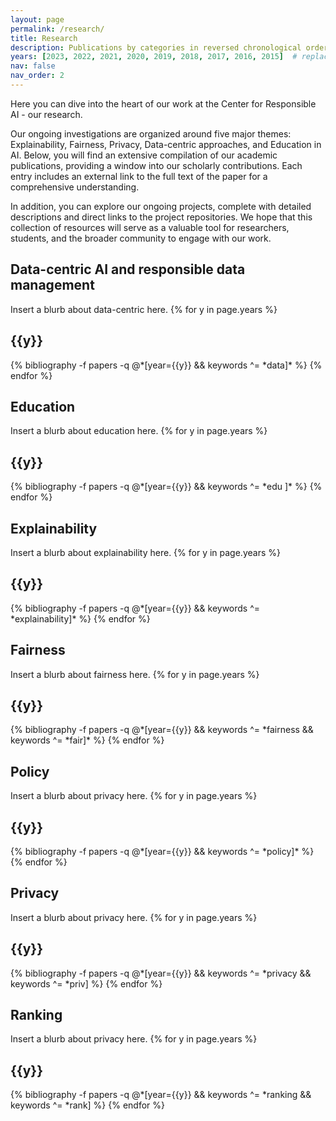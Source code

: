 ```yaml
---
layout: page
permalink: /research/
title: Research
description: Publications by categories in reversed chronological order. generated by jekyll-scholar.
years: [2023, 2022, 2021, 2020, 2019, 2018, 2017, 2016, 2015]  # replace with your own years
nav: false
nav_order: 2
---
```

Here you can dive into the heart of our work at the Center for Responsible AI - our research. 

Our ongoing investigations are organized around five major themes: Explainability, Fairness, Privacy, Data-centric approaches, and Education in AI. Below, you will find an extensive compilation of our academic publications, providing a window into our scholarly contributions. Each entry includes an external link to the full text of the paper for a comprehensive understanding. 

In addition, you can explore our ongoing projects, complete with detailed descriptions and direct links to the project repositories. We hope that this collection of resources will serve as a valuable tool for researchers, students, and the broader community to engage with our work.

<!-- _pages/publications.md -->
<div class="publications">

  <h2 class="category" id="data-centric">Data-centric AI and responsible data management</h2>
  Insert a blurb about data-centric here.
  <!-- Add your category specific text ahere -->
  {% for y in page.years %}
    <h2 class="year">{{y}}</h2>
    {% bibliography -f papers -q @*[year={{y}} && keywords ^= *data]* %}
  {% endfor %}

  <h2 class="category" id="education">Education</h2>
  Insert a blurb about education here.
  <!-- Add your category specific text here -->
  {% for y in page.years %}
    <h2 class="year">{{y}}</h2>
    {% bibliography -f papers -q @*[year={{y}} && keywords ^= *edu ]* %}
  {% endfor %}

  <h2 class="category" id="explainability">Explainability</h2>
  Insert a blurb about explainability here.
  <!-- Add your category specific text here -->
  {% for y in page.years %}
    <h2 class="year">{{y}}</h2>
    {% bibliography -f papers -q @*[year={{y}} && keywords ^= *explainability]* %}
  {% endfor %}

  <h2 class="category" id="fairness">Fairness</h2>
  Insert a blurb about fairness here.
  <!-- Add your category specific text here -->
  {% for y in page.years %}
    <h2 class="year">{{y}}</h2>
    {% bibliography -f papers -q @*[year={{y}} && keywords ^= *fairness && keywords ^= *fair]* %}
  {% endfor %}

  <h2 class="category" id="privacy">Policy</h2>
  Insert a blurb about privacy here.
  <!-- Add your category specific text here -->
  {% for y in page.years %}
    <h2 class="year">{{y}}</h2>
    {% bibliography -f papers -q @*[year={{y}} && keywords ^= *policy]* %}
  {% endfor %}
  
  <h2 class="category" id="privacy">Privacy</h2>
  Insert a blurb about privacy here.
  <!-- Add your category specific text here -->
  {% for y in page.years %}
    <h2 class="year">{{y}}</h2>
    {% bibliography -f papers -q @*[year={{y}} && keywords ^= *privacy && keywords ^= *priv] %}
  {% endfor %}

  <h2 class="category" id="privacy">Ranking</h2>
  Insert a blurb about privacy here.
  <!-- Add your category specific text here -->
  {% for y in page.years %}
    <h2 class="year">{{y}}</h2>
    {% bibliography -f papers -q @*[year={{y}} && keywords ^= *ranking && keywords ^= *rank] %}
  {% endfor %}

</div>